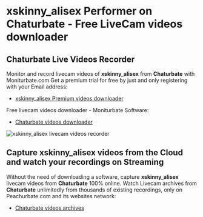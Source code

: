 # xskinny_alisex Performer on Chaturbate - Free LiveCam videos downloader

## Chaturbate Live Videos Recorder

Monitor and record livecam videos of **xskinny_alisex** from **Chaturbate** with Moniturbate.com
Get a premium trial for free by just and only registering with your Email address:
* [xskinny_alisex Premium videos downloader](https://moniturbate.com/request-demo-licence-key.html)

Free livecam videos downloader - Moniturbate Software:
* [Chaturbate videos downloader](https://moniturbate.com/moniturbate-download-software.html)

![xskinny_alisex livecam videos recorder](https://peachurnet.com/templates/moniturbate-software.png)


## Capture xskinny_alisex videos from the Cloud and watch your recordings on Streaming

Without the need of downloading a software, capture **xskinny_alisex** livecam videos from **Chaturbate** 100% online.
Watch Livecam archives from **Chaturbate** unlimitedly from thousands of existing recordings, only on Peachurbate.com and its websites network:
* [Chaturbate videos archives](https://peachurnet.com/)